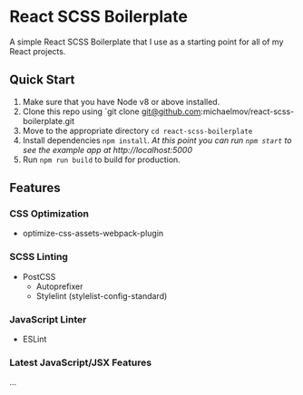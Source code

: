 # React SCSS Boilerplate
A simple React SCSS Boilerplate that I use as a starting point for all of my React projects.

## Quick Start
1. Make sure that you have Node v8 or above installed.
2. Clone this repo using `git clone git@github.com:michaelmov/react-scss-boilerplate.git
3. Move to the appropriate directory `cd react-scss-boilerplate`
4. Install dependencies `npm install`. *At this point you can run `npm start` to see the example app at http://localhost:5000*
5. Run `npm run build` to build for production.


## Features
### CSS Optimization
- optimize-css-assets-webpack-plugin

### SCSS Linting
- PostCSS
    - Autoprefixer
    - Stylelint (stylelist-config-standard)

### JavaScript Linter
- ESLint

### Latest JavaScript/JSX Features
...

